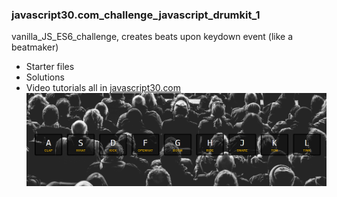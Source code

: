 ### javascript30.com_challenge_javascript_drumkit_1
vanilla_JS_ES6_challenge, creates beats upon keydown event (like a beatmaker)
* Starter files
* Solutions
* Video tutorials
                    all in [javascript30.com](https://javascript30.com)
![Project Snapshot](./CAPTURE.png)
